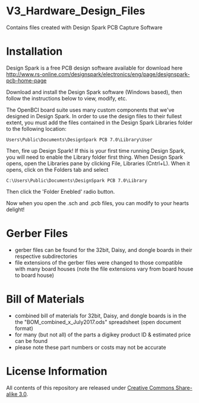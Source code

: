 # V3_Hardware_Design_Files
Contains files created with Design Spark PCB Capture Software

# Installation
Design Spark is a free PCB design software available for download here
http://www.rs-online.com/designspark/electronics/eng/page/designspark-pcb-home-page

Download and install the Design Spark software (Windows based), then follow the instructions below to view, modify, etc.

The OpenBCI board suite uses many custom components that we've designed in Design Spark.
In order to use the design files to their fullest extent, you must add the files contained in the Design Spark Libraries folder to the following location:

    Users\Public\Documents\DesignSpark PCB 7.0\Library\User

Then, fire up Design Spark! If this is your first time running Design Spark, you will need to enable the Library folder first thing. When Design Spark opens, open the Libraries pane by clicking File, Libraries (Cntrl+L). When it opens, click on the Folders tab and select 

    C:\Users\Public\Documents\DesignSpark PCB 7.0\Library 

Then click the 'Folder Enebled' radio button.

Now when you open the .sch and .pcb files, you can modify to your hearts delight!

# Gerber Files

* gerber files can be found for the 32bit, Daisy, and dongle boards in their respective subdirectories
* file extensions of the gerber files were changed to those compatible with many board houses (note the file extensions vary from board house to board house)

# Bill of Materials

* combined bill of materials for 32bit, Daisy, and dongle boards is in the the "BOM_combined_x_July2017.ods" spreadsheet (open document format)
* for many (but not all) of the parts a digikey product ID & estimated price can be found
* please note these part numbers or costs may not be accurate 

# License Information

All contents of this repository are released under [Creative Commons Share-alike 3.0](http://creativecommons.org/licenses/by-sa/3.0/).
